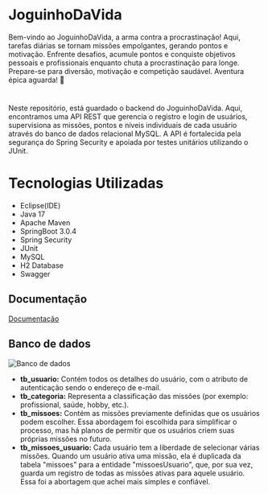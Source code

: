 # JoguinhoDaVida
Bem-vindo ao JoguinhoDaVida, a arma contra a procrastinação! Aqui, tarefas diárias se tornam missões empolgantes, gerando pontos e motivação. Enfrente desafios, acumule pontos e conquiste objetivos pessoais e profissionais enquanto chuta a procrastinação para longe. Prepare-se para diversão, motivação e competição saudável. Aventura épica aguarda! 🚀
#

Neste repositório, está guardado o backend do JoguinhoDaVida. Aqui, encontramos uma API REST que gerencia o registro e login de usuários, supervisiona as missões, pontos e níveis individuais de cada usuário através do banco de dados relacional MySQL. A API é fortalecida pela segurança do Spring Security e apoiada por testes unitários utilizando o JUnit.











# Tecnologias Utilizadas

+ Eclipse(IDE)
+ Java 17
+ Apache Maven
+ SpringBoot 3.0.4
+ Spring Security
+ JUnit
+ MySQL
+ H2 Database
+ Swagger




## Documentação

[Documentação](https://github.com/VinnyPC/JoguinhoDaVida/blob/main/docs/Projeto%20Joguinho%20da%20Vida.pdf)


## Banco de dados
![Banco de dados](https://i.ibb.co/3sYSxth/adkasasdd.png)

+ **tb_usuario:** Contém todos os detalhes do usuário, com o atributo de autenticação sendo o endereço de e-mail.
+ **tb_categoria:** Representa a classificação das missões (por exemplo: profissional, saúde, hobby, etc.).
+ **tb_missoes:** Contém as missões previamente definidas que os usuários podem escolher. Essa abordagem foi escolhida para simplificar o processo, mas há planos de permitir que os usuários criem suas próprias missões no futuro.
+ **tb_missoes_usuario:** Cada usuário tem a liberdade de selecionar várias missões. Quando um usuário ativa uma missão, ela é duplicada da tabela "missoes" para a entidade "missoesUsuario", que, por sua vez, guarda um registro de todas as missões ativas para aquele usuário. Essa foi a abortagem que achei mais simples e confiável.
